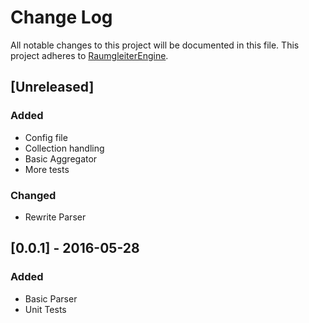 # Change Log
All notable changes to this project will be documented in this file.
This project adheres to [RaumgleiterEngine](https://github.com/RaumgleiterRSS/RaumgleiterEngine).

## [Unreleased]
### Added
- Config file
- Collection handling
- Basic Aggregator
- More tests

### Changed
- Rewrite Parser

## [0.0.1] - 2016-05-28
### Added
- Basic Parser
- Unit Tests
